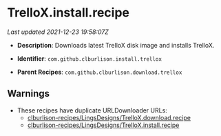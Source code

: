 # TrelloX.install.recipe

_Last updated 2021-12-23 19:58:07Z_

- **Description**: Downloads latest TrelloX disk image and installs TrelloX.

- **Identifier**: `com.github.clburlison.install.trellox`

- **Parent Recipes**: `com.github.clburlison.download.trellox`

## Warnings

- These recipes have duplicate URLDownloader URLs:
    - [clburlison-recipes/LingsDesigns/TrelloX.download.recipe](/autopkg-dupe-tracker/clburlison-recipes/LingsDesigns/TrelloX.download.recipe)
    - [clburlison-recipes/LingsDesigns/TrelloX.install.recipe](/autopkg-dupe-tracker/clburlison-recipes/LingsDesigns/TrelloX.install.recipe)